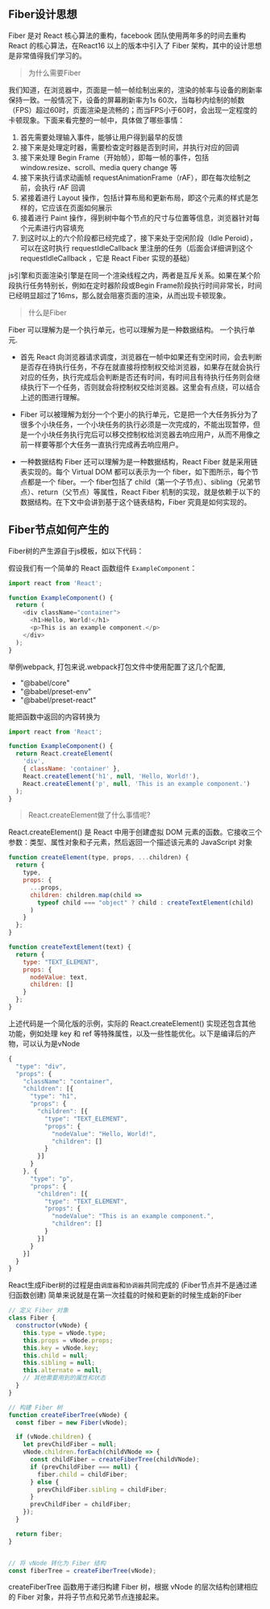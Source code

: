 ## Fiber设计思想

Fiber 是对 React 核心算法的重构，facebook 团队使用两年多的时间去重构 React 的核心算法，在React16 以上的版本中引入了 Fiber 架构，其中的设计思想是非常值得我们学习的。

> 为什么需要Fiber

我们知道，在浏览器中，页面是一帧一帧绘制出来的，渲染的帧率与设备的刷新率保持一致。一般情况下，设备的屏幕刷新率为1s 60次，当每秒内绘制的帧数（FPS）超过60时，页面渲染是流畅的；而当FPS小于60时，会出现一定程度的卡顿现象。下面来看完整的一帧中，具体做了哪些事情：

1. 首先需要处理输入事件，能够让用户得到最早的反馈
2. 接下来是处理定时器，需要检查定时器是否到时间，并执行对应的回调
3. 接下来处理 Begin Frame（开始帧），即每一帧的事件，包括 window.resize、scroll、media query change 等
4. 接下来执行请求动画帧 requestAnimationFrame（rAF），即在每次绘制之前，会执行 rAF 回调
5. 紧接着进行 Layout 操作，包括计算布局和更新布局，即这个元素的样式是怎样的，它应该在页面如何展示
6. 接着进行 Paint 操作，得到树中每个节点的尺寸与位置等信息，浏览器针对每个元素进行内容填充
7. 到这时以上的六个阶段都已经完成了，接下来处于空闲阶段（Idle Peroid），可以在这时执行 requestIdleCallback 里注册的任务（后面会详细讲到这个 requestIdleCallback ，它是 React Fiber 实现的基础）

js引擎和页面渲染引擎是在同一个渲染线程之内，两者是互斥关系。如果在某个阶段执行任务特别长，例如在定时器阶段或Begin Frame阶段执行时间非常长，时间已经明显超过了16ms，那么就会阻塞页面的渲染，从而出现卡顿现象。

> 什么是Fiber

Fiber 可以理解为是一个执行单元，也可以理解为是一种数据结构。
一个执行单元.

- 首先 React 向浏览器请求调度，浏览器在一帧中如果还有空闲时间，会去判断是否存在待执行任务，不存在就直接将控制权交给浏览器，如果存在就会执行对应的任务，执行完成后会判断是否还有时间，有时间且有待执行任务则会继续执行下一个任务，否则就会将控制权交给浏览器。这里会有点绕，可以结合上述的图进行理解。

- Fiber 可以被理解为划分一个个更小的执行单元，它是把一个大任务拆分为了很多个小块任务，一个小块任务的执行必须是一次完成的，不能出现暂停，但是一个小块任务执行完后可以移交控制权给浏览器去响应用户，从而不用像之前一样要等那个大任务一直执行完成再去响应用户。

- 一种数据结构
Fiber 还可以理解为是一种数据结构，React Fiber 就是采用链表实现的。每个 Virtual DOM 都可以表示为一个 fiber，如下图所示，每个节点都是一个 fiber。一个 fiber包括了 child（第一个子节点）、sibling（兄弟节点）、return（父节点）等属性，React Fiber 机制的实现，就是依赖于以下的数据结构。在下文中会讲到基于这个链表结构，Fiber 究竟是如何实现的。

## Fiber节点如何产生的

Fiber树的产生源自于js模板，如以下代码：

假设我们有一个简单的 React 函数组件 `ExampleComponent`：
```js
import react from 'React';

function ExampleComponent() {
  return (
    <div className="container">
      <h1>Hello, World!</h1>
      <p>This is an example component.</p>
    </div>
  );
}
```

举例webpack, 打包来说.webpack打包文件中使用配置了这几个配置, 
- "@babel/core"
- "@babel/preset-env"
- "@babel/preset-react"

能把函数中返回的内容转换为

```js
import react from 'React';

function ExampleComponent() {
  return React.createElement(
    'div',
    { className: 'container' },
    React.createElement('h1', null, 'Hello, World!'),
    React.createElement('p', null, 'This is an example component.')
  );
}
```

> React.createElement做了什么事情呢?

React.createElement() 是 React 中用于创建虚拟 DOM 元素的函数。它接收三个参数：类型、属性对象和子元素，然后返回一个描述该元素的 JavaScript 对象

```js
function createElement(type, props, ...children) {
  return {
    type,
    props: {
      ...props,
      children: children.map(child =>
        typeof child === "object" ? child : createTextElement(child)
      )
    }
  };
}

function createTextElement(text) {
  return {
    type: "TEXT_ELEMENT",
    props: {
      nodeValue: text,
      children: []
    }
  };
}

```

上述代码是一个简化版的示例，实际的 React.createElement() 实现还包含其他功能，例如处理 key 和 ref 等特殊属性，以及一些性能优化。以下是编译后的产物，可以认为是vNode

```js
{
  "type": "div",
  "props": {
    "className": "container",
    "children": [{
      "type": "h1",
      "props": {
        "children": [{
          "type": "TEXT_ELEMENT",
          "props": {
            "nodeValue": "Hello, World!",
            "children": []
          }
        }]
      }
    }, {
      "type": "p",
      "props": {
        "children": [{
          "type": "TEXT_ELEMENT",
          "props": {
            "nodeValue": "This is an example component.",
            "children": []
          }
        }]
      }
    }]
  }
}
```

React生成Fiber树的过程是由`调度器`和`协调器`共同完成的
(Fiber节点并不是通过递归函数创建)
简单来说就是在第一次挂载的时候和更新的时候生成新的Fiber

```js
// 定义 Fiber 对象
class Fiber {
  constructor(vNode) {
    this.type = vNode.type;
    this.props = vNode.props;
    this.key = vNode.key;
    this.child = null;
    this.sibling = null;
    this.alternate = null;
    // 其他需要用到的属性和状态
  }
}

// 构建 Fiber 树
function createFiberTree(vNode) {
  const fiber = new Fiber(vNode);

  if (vNode.children) {
    let prevChildFiber = null;
    vNode.children.forEach(childVNode => {
      const childFiber = createFiberTree(childVNode);
      if (prevChildFiber === null) {
        fiber.child = childFiber;
      } else {
        prevChildFiber.sibling = childFiber;
      }
      prevChildFiber = childFiber;
    });
  }

  return fiber;
}


// 将 vNode 转化为 Fiber 结构
const fiberTree = createFiberTree(vNode);
```

createFiberTree 函数用于递归构建 Fiber 树，根据 vNode 的层次结构创建相应的 Fiber 对象，并将子节点和兄弟节点连接起来。

